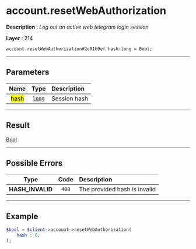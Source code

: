 # account.resetWebAuthorization

**Description** : *Log out an active web telegram login session*

**Layer** : 214

```tl
account.resetWebAuthorization#2d01b9ef hash:long = Bool;
```

---

## Parameters

| Name | Type | Description |
| :---: | :---: | :--- |
| <mark>hash</mark> | [`long`](type/long) | Session hash |

---

## Result

[Bool](type/Bool)

---

## Possible Errors

| Type | Code | Description |
| :---: | :---: | :--- |
| **HASH_INVALID** | `400` | The provided hash is invalid |

---

## Example

```php
$bool = $client->account->resetWebAuthorization(
	hash : 0,
);
```